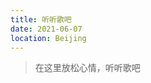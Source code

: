 ```yaml
---
title: 听听歌吧
date: 2021-06-07
location: Beijing
---
```


> 在这里放松心情，听听歌吧

<!-- more -->

<Util-Song />